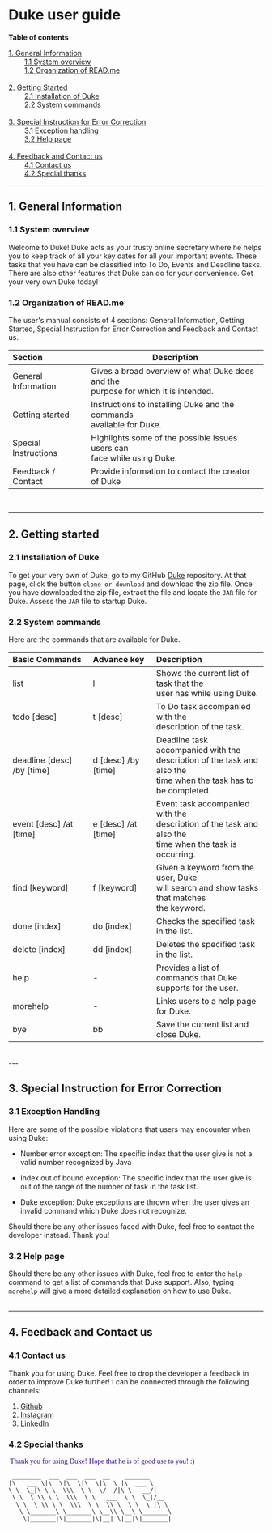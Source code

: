 # Duke user guide

__Table of contents__

<a href="#1">1. General Information</a>
<br>
&nbsp;&nbsp;&nbsp;&nbsp;&nbsp;&nbsp;&nbsp;&nbsp;<a href="#1.1">1.1 System overview</a>
<br>
&nbsp;&nbsp;&nbsp;&nbsp;&nbsp;&nbsp;&nbsp;&nbsp;<a href="#1.2">1.2 Organization of READ.me</a>
<br>
<br>
<a href="#2">2. Getting Started</a>
<br>
&nbsp;&nbsp;&nbsp;&nbsp;&nbsp;&nbsp;&nbsp;&nbsp;<a href="#2.1">2.1 Installation of Duke</a>
<br>
&nbsp;&nbsp;&nbsp;&nbsp;&nbsp;&nbsp;&nbsp;&nbsp;<a href="#2.2">2.2 System commands</a>
<br>
<br>
<a href="#3">3. Special Instruction for Error Correction</a>
<br>
&nbsp;&nbsp;&nbsp;&nbsp;&nbsp;&nbsp;&nbsp;&nbsp;<a href="#3.1">3.1 Exception handling</a>
<br>
&nbsp;&nbsp;&nbsp;&nbsp;&nbsp;&nbsp;&nbsp;&nbsp;<a href="#3.2">3.2 Help page</a>
<br>
<br>
<a href="#4">4. Feedback and Contact us</a>
<br>
&nbsp;&nbsp;&nbsp;&nbsp;&nbsp;&nbsp;&nbsp;&nbsp;<a href="#4.1">4.1 Contact us</a>
<br>
&nbsp;&nbsp;&nbsp;&nbsp;&nbsp;&nbsp;&nbsp;&nbsp;<a href="#4.2">4.2 Special thanks</a>

---
## <a id="1">1. General Information</a>
### <a id="1.1">1.1 System overview</a>
Welcome to Duke! Duke acts as your trusty online secretary where he helps you to keep track of all your key dates for all your important events. These tasks that you have can be classified into To Do, Events and Deadline tasks. There are also other features that Duke can do for your convenience. Get your very own Duke today!
<br>

### <a id="#1.2">1.2 Organization of READ.me</a>
The user's manual consists of 4 sections: General Information, Getting Started, Special Instruction for Error Correction and Feedback and Contact us.
<br>

| Section   | Description    | 
|:-----------|------------|
| General Information    |Gives a broad overview of what Duke does and the <br> purpose for which it is intended.
| Getting started			 |Instructions to installing Duke and the commands <br> available for Duke.|	
| Special Instructions  |Highlights some of the possible issues users can <br> face while using Duke.| 
|Feedback / Contact|Provide information to contact the creator of Duke|   
<!--suppress ALL -->
<br>

---

## <a id="2">2. Getting started</a>
### <a id="2.1">2.1 Installation of Duke</a>
To get your very own of Duke, go to my GitHub [Duke](https://github.com/ngzhaoming/duke) repository. At that page, click the button `clone or download` and download the zip file. Once you have downloaded the zip file, extract the file and locate the `JAR` file for Duke. Assess the `JAR` file to startup Duke.
<br>
### <a id="2.2">2.2 System commands</a>
Here are the commands that are available for Duke.

| Basic Commands   | Advance key    | Description     |
|:-----------|:------------|:------------|
| list        |l|Shows the current list of task that the <br>user has while using Duke.
| todo [desc] |t [desc]| To Do task accompanied with the <br>description of the task. 
| deadline [desc] /by [time]       |d [desc] /by [time]|Deadline task accompanied with the <br>description of the task and also the <br>time when the task has to be completed.
| event [desc] /at [time]|e [desc] /at [time] | Event task accompanied with the <br>description of the task and also the <br>time when the task is occurring.
|find [keyword]|f [keyword]|Given a keyword from the user, Duke<br>will search and show tasks that matches<br>the keyword.
|done [index]|do [index] | Checks the specified task in the list.
|delete [index] | dd [index] | Deletes the specified task in the list.
|help| -| Provides a list of commands that Duke<br> supports for the user.
|morehelp| - |Links users to a help page for Duke.
|bye|bb|Save the current list and close Duke.
<br>
---

## <a id="3">3. Special Instruction for Error Correction</a>

### <a id="3.1">3.1 Exception Handling</a>
Here are some of the possible violations that users may encounter when using Duke:

* Number error exception: The specific index that the user give is not a valid number recognized by Java

* Index out of bound exception: The specific index that the user give is out of the range of the number of task in the task list.

* Duke exception: Duke exceptions are thrown when the user gives an invalid command which Duke does not recognize.

Should there be any other issues faced with Duke, feel free to contact the developer instead. Thank you!
<br>
### <a id="3.2">3.2 Help page</a>
Should there be any other issues with Duke, feel free to enter the `help` command to get a list of commands that Duke support. Also, typing `morehelp` will give a more detailed explanation on how to use Duke.
<br>
<br>

---

## <a id="4">4. Feedback and Contact us</a>
### <a id="4.1">4.1 Contact us</a>
Thank you for using Duke. Feel free to drop the developer a feedback in order to improve Duke further! I can be connected through the following channels:

1.  <a href="https://github.com/ngzhaoming">Github</a> 
2.  <a href="https://www.instagram.com/zhaoming_boiboi/">Instagram</a>
3.  <a href="www.linkedin.com/in/zhaoming-ng"> LinkedIn</a>

### <a id="4.2">4.2 Special thanks</a>


<marquee class="GeneratedMarquee" direction="right" scrollamount="5" behavior="alternate" fontFamily="comic sans">
	Thank you for using Duke! Hope that he is of good use to you! :)
</marquee>

```
 ________  ___  ___  ___  __    _______      
|\   ___ \|\  \|\  \|\  \|\  \ |\  ___ \     
\ \  \_|\ \ \  \\\  \ \  \/  /|\ \   __/|    
 \ \  \ \\ \ \  \\\  \ \   ___  \ \  \_|/__  
  \ \  \_\\ \ \  \\\  \ \  \\ \  \ \  \_|\ \ 
   \ \_______\ \_______\ \__\\ \__\ \_______\
    \|_______|\|_______|\|__| \|__|\|_______|                              
```

<style type="text/css" scoped>
.GeneratedMarquee {
font-family:'Comic Sans MS';
color:#330099;
}



